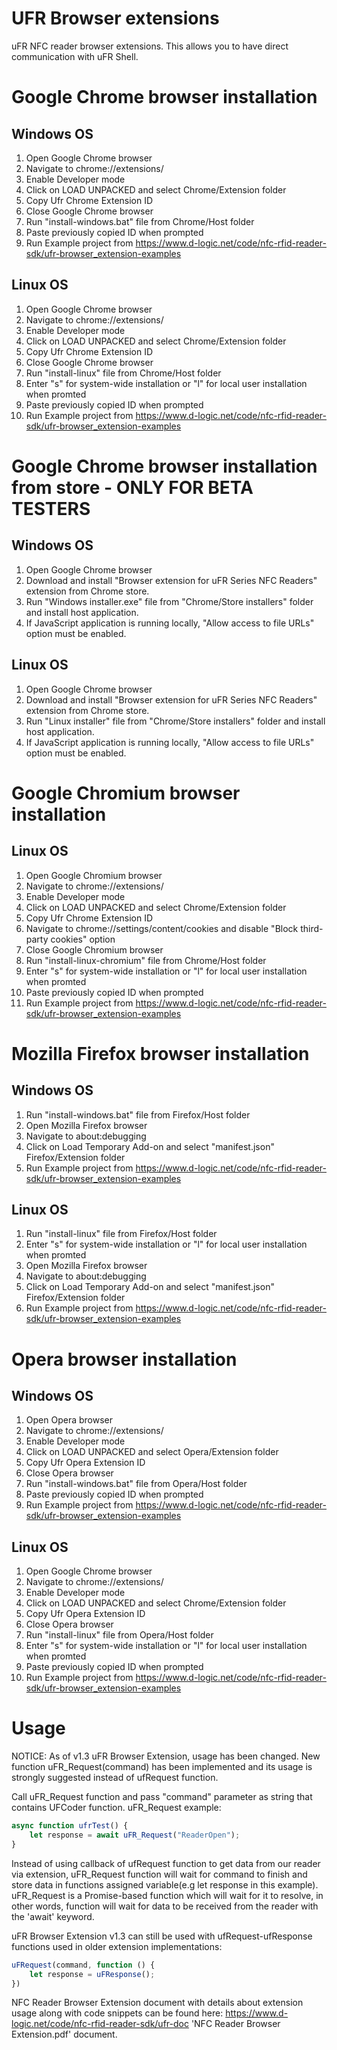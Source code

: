 # UFR Browser extensions

uFR NFC reader browser extensions. This allows you to have direct communication with uFR Shell.

# Google Chrome browser installation

## Windows OS

1. Open Google Chrome browser
2. Navigate to chrome://extensions/
3. Enable Developer mode
4. Click on LOAD UNPACKED and select Chrome/Extension folder
5. Copy Ufr Chrome Extension ID
6. Close Google Chrome browser
7. Run "install-windows.bat" file from Chrome/Host folder
8. Paste previously copied ID when prompted
9. Run Example project from https://www.d-logic.net/code/nfc-rfid-reader-sdk/ufr-browser_extension-examples

## Linux OS

1. Open Google Chrome browser
2. Navigate to chrome://extensions/
3. Enable Developer mode
4. Click on LOAD UNPACKED and select Chrome/Extension folder
5. Copy Ufr Chrome Extension ID
6. Close Google Chrome browser
7. Run "install-linux" file from Chrome/Host folder
8. Enter "s" for system-wide installation or "l" for local user installation when promted
9. Paste previously copied ID when prompted
10. Run Example project from https://www.d-logic.net/code/nfc-rfid-reader-sdk/ufr-browser_extension-examples

# Google Chrome browser installation from store - **ONLY FOR BETA TESTERS**

## Windows OS

1. Open Google Chrome browser
2. Download and install "Browser extension for uFR Series NFC Readers" extension from Chrome store.
3. Run "Windows installer.exe" file from "Chrome/Store installers" folder and install host application.
4. If JavaScript application is running locally, "Allow access to file URLs" option must be enabled.

## Linux OS

1. Open Google Chrome browser
2. Download and install "Browser extension for uFR Series NFC Readers" extension from Chrome store.
3. Run "Linux installer" file from "Chrome/Store installers" folder and install host application.
4. If JavaScript application is running locally, "Allow access to file URLs" option must be enabled.


# Google Chromium browser installation

## Linux OS

1. Open Google Chromium browser
2. Navigate to chrome://extensions/
3. Enable Developer mode
4. Click on LOAD UNPACKED and select Chrome/Extension folder
5. Copy Ufr Chrome Extension ID
6. Navigate to chrome://settings/content/cookies and disable "Block third-party cookies" option
7. Close Google Chromium browser
8. Run "install-linux-chromium" file from Chrome/Host folder
9. Enter "s" for system-wide installation or "l" for local user installation when promted
10. Paste previously copied ID when prompted
11. Run Example project from https://www.d-logic.net/code/nfc-rfid-reader-sdk/ufr-browser_extension-examples

# Mozilla Firefox browser installation

## Windows OS

1. Run "install-windows.bat" file from Firefox/Host folder
2. Open	Mozilla Firefox browser
3. Navigate to about:debugging
4. Click on Load Temporary Add-on and select "manifest.json" Firefox/Extension folder
5. Run Example project from https://www.d-logic.net/code/nfc-rfid-reader-sdk/ufr-browser_extension-examples

## Linux OS

1. Run "install-linux" file from Firefox/Host folder
9. Enter "s" for system-wide installation or "l" for local user installation when promted
2. Open	Mozilla Firefox browser
3. Navigate to about:debugging
4. Click on Load Temporary Add-on and select "manifest.json" Firefox/Extension folder
5. Run Example project from https://www.d-logic.net/code/nfc-rfid-reader-sdk/ufr-browser_extension-examples

# Opera browser installation

## Windows OS

1. Open Opera browser
2. Navigate to chrome://extensions/
3. Enable Developer mode
4. Click on LOAD UNPACKED and select Opera/Extension folder
5. Copy Ufr Opera Extension ID
6. Close Opera browser
7. Run "install-windows.bat" file from Opera/Host folder
8. Paste previously copied ID when prompted
9. Run Example project from https://www.d-logic.net/code/nfc-rfid-reader-sdk/ufr-browser_extension-examples

## Linux OS

1. Open Google Chrome browser
2. Navigate to chrome://extensions/
3. Enable Developer mode
4. Click on LOAD UNPACKED and select Chrome/Extension folder
5. Copy Ufr Opera Extension ID
6. Close Opera browser
7. Run "install-linux" file from Opera/Host folder
8. Enter "s" for system-wide installation or "l" for local user installation when promted
9. Paste previously copied ID when prompted
10. Run Example project from https://www.d-logic.net/code/nfc-rfid-reader-sdk/ufr-browser_extension-examples

# Usage
NOTICE: As of v1.3 uFR Browser Extension, usage has been changed. 
New function uFR_Request(command) has been implemented and its usage is strongly suggested instead of ufRequest function.

Call uFR_Request function and pass "command" parameter as string that contains UFCoder function.
uFR_Request example:
```javascript
async function ufrTest() {
	let response = await uFR_Request("ReaderOpen");
}
```
Instead of using callback of ufRequest function to get data from our reader via extension, uFR_Request function will wait for 
command to finish and store data in functions assigned variable(e.g let response in this example).
uFR_Request is a Promise-based function which will wait for it to resolve, in other words, function will wait for data to be received from the reader with the 'await' keyword.

uFR Browser Extension v1.3 can still be used with ufRequest-ufResponse functions used in older extension implementations:
```javascript
uFRequest(command, function () {
	let response = uFResponse();	
})
```

NFC Reader Browser Extension document with details about extension usage along with code snippets can be found here:
https://www.d-logic.net/code/nfc-rfid-reader-sdk/ufr-doc
'NFC Reader Browser Extension.pdf' document.
